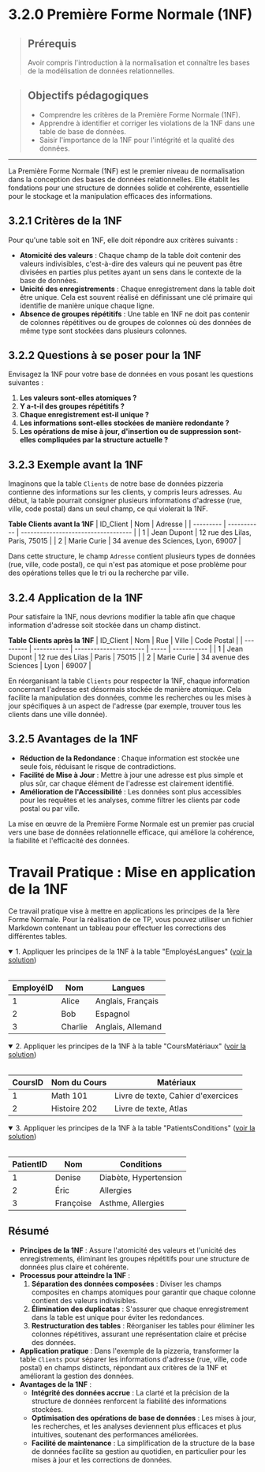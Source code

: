# 3.2.0 Première Forme Normale (1NF)

<blockquote>
    <h2>Prérequis</h2>
    <p>Avoir compris l'introduction à la normalisation et connaître les bases de la modélisation de données relationnelles.</p>
</blockquote>

<blockquote>
    <h2>Objectifs pédagogiques</h2>
    <ul>
        <li>Comprendre les critères de la Première Forme Normale (1NF).</li>
        <li>Apprendre à identifier et corriger les violations de la 1NF dans une table de base de données.</li>
        <li>Saisir l'importance de la 1NF pour l'intégrité et la qualité des données.</li>
    </ul>
</blockquote>

---

La Première Forme Normale (1NF) est le premier niveau de normalisation dans la conception des bases de données relationnelles. Elle établit les fondations pour une structure de données solide et cohérente, essentielle pour le stockage et la manipulation efficaces des informations.

## 3.2.1 Critères de la 1NF

Pour qu'une table soit en 1NF, elle doit répondre aux critères suivants :

- **Atomicité des valeurs** : Chaque champ de la table doit contenir des valeurs indivisibles, c'est-à-dire des valeurs qui ne peuvent pas être divisées en parties plus petites ayant un sens dans le contexte de la base de données.
- **Unicité des enregistrements** : Chaque enregistrement dans la table doit être unique. Cela est souvent réalisé en définissant une clé primaire qui identifie de manière unique chaque ligne.
- **Absence de groupes répétitifs** : Une table en 1NF ne doit pas contenir de colonnes répétitives ou de groupes de colonnes où des données de même type sont stockées dans plusieurs colonnes.


## 3.2.2 Questions à se poser pour la 1NF

Envisagez la 1NF pour votre base de données en vous posant les questions suivantes :

1. **Les valeurs sont-elles atomiques ?**
2. **Y a-t-il des groupes répétitifs ?**
3. **Chaque enregistrement est-il unique ?**
4. **Les informations sont-elles stockées de manière redondante ?**
5. **Les opérations de mise à jour, d'insertion ou de suppression sont-elles compliquées par la structure actuelle ?**

## 3.2.3 Exemple avant la 1NF

Imaginons que la table `Clients` de notre base de données pizzeria contienne des informations sur les clients, y compris leurs adresses. Au début, la table pourrait consigner plusieurs informations d'adresse (rue, ville, code postal) dans un seul champ, ce qui violerait la 1NF.

**Table Clients avant la 1NF**
| ID_Client | Nom         | Adresse                             |
| --------- | ----------- | ----------------------------------- |
| 1         | Jean Dupont | 12 rue des Lilas, Paris, 75015      |
| 2         | Marie Curie | 34 avenue des Sciences, Lyon, 69007 |

Dans cette structure, le champ `Adresse` contient plusieurs types de données (rue, ville, code postal), ce qui n'est pas atomique et pose problème pour des opérations telles que le tri ou la recherche par ville.

## 3.2.4 Application de la 1NF

Pour satisfaire la 1NF, nous devrions modifier la table afin que chaque information d'adresse soit stockée dans un champ distinct.

**Table Clients après la 1NF**
| ID_Client | Nom         | Rue                    | Ville | Code Postal |
| --------- | ----------- | ---------------------- | ----- | ----------- |
| 1         | Jean Dupont | 12 rue des Lilas       | Paris | 75015       |
| 2         | Marie Curie | 34 avenue des Sciences | Lyon  | 69007       |

En réorganisant la table `Clients` pour respecter la 1NF, chaque information concernant l'adresse est désormais stockée de manière atomique. Cela facilite la manipulation des données, comme les recherches ou les mises à jour spécifiques à un aspect de l'adresse (par exemple, trouver tous les clients dans une ville donnée).

## 3.2.5 Avantages de la 1NF
- **Réduction de la Redondance** : Chaque information est stockée une seule fois, réduisant le risque de contradictions.
- **Facilité de Mise à Jour** : Mettre à jour une adresse est plus simple et plus sûr, car chaque élément de l'adresse est clairement identifié.
- **Amélioration de l'Accessibilité** : Les données sont plus accessibles pour les requêtes et les analyses, comme filtrer les clients par code postal ou par ville.

La mise en œuvre de la Première Forme Normale est un premier pas crucial vers une base de données relationnelle efficace, qui améliore la cohérence, la fiabilité et l'efficacité des données.

# Travail Pratique : Mise en application de la 1NF

Ce travail pratique vise à mettre en applications les principes de la 1ère Forme Normale. Pour la réalisation de ce TP, vous pouvez utiliser un fichier Markdown contenant un tableau pour effectuer les corrections des différentes tables.

<details open>
<summary>1. Appliquer les principes de la 1NF à la table "EmployésLangues" (<a href="https://github.com/HachemiH/formation-cda-bdd/tree/TPC-3.9.1.1">voir la solution</a>)</summary>
<br/>

| EmployéID | Nom     | Langues           |
| --------- | ------- | ----------------- |
| 1         | Alice   | Anglais, Français |
| 2         | Bob     | Espagnol          |
| 3         | Charlie | Anglais, Allemand |

</details>
<details open>
<summary>2. Appliquer les principes de la 1NF à la table "CoursMatériaux" (<a href="https://github.com/HachemiH/formation-cda-bdd/tree/TPC-3.9.1.2">voir la solution</a>)</summary>
<br/>

| CoursID | Nom du Cours | Matériaux                          |
| ------- | ------------ | ---------------------------------- |
| 1       | Math 101     | Livre de texte, Cahier d'exercices |
| 2       | Histoire 202 | Livre de texte, Atlas              |

</details>
<details open>
<summary>3. Appliquer les principes de la 1NF à la table "PatientsConditions" (<a href="https://github.com/HachemiH/formation-cda-bdd/tree/TPC-3.9.1.3">voir la solution</a>)</summary>
<br/>

| PatientID | Nom       | Conditions            |
| --------- | --------- | --------------------- |
| 1         | Denise    | Diabète, Hypertension |
| 2         | Éric      | Allergies             |
| 3         | Françoise | Asthme, Allergies     |

</details>

## Résumé

- **Principes de la 1NF** : Assure l'atomicité des valeurs et l'unicité des enregistrements, éliminant les groupes répétitifs pour une structure de données plus claire et cohérente.
- **Processus pour atteindre la 1NF** :
  1. **Séparation des données composées** : Diviser les champs composites en champs atomiques pour garantir que chaque colonne contient des valeurs indivisibles.
  2. **Élimination des duplicatas** : S'assurer que chaque enregistrement dans la table est unique pour éviter les redondances.
  3. **Restructuration des tables** : Réorganiser les tables pour éliminer les colonnes répétitives, assurant une représentation claire et précise des données.
- **Application pratique** : Dans l'exemple de la pizzeria, transformer la table `Clients` pour séparer les informations d'adresse (rue, ville, code postal) en champs distincts, répondant aux critères de la 1NF et améliorant la gestion des données.
- **Avantages de la 1NF** :
  - **Intégrité des données accrue** : La clarté et la précision de la structure de données renforcent la fiabilité des informations stockées.
  - **Optimisation des opérations de base de données** : Les mises à jour, les recherches, et les analyses deviennent plus efficaces et plus intuitives, soutenant des performances améliorées.
  - **Facilité de maintenance** : La simplification de la structure de la base de données facilite sa gestion au quotidien, en particulier pour les mises à jour et les corrections de données.

